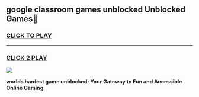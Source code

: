 
## google classroom games unblocked Unblocked Games👋
<h3>
<a href="https://premium.freeplayer.one?title=google_classroom_games_unblocked&ref=16F">CLICK TO PLAY</a></h3>
<hr>

<h3>
<a href="https://premium.freeplayer.one?title=google_classroom_games_unblocked&ref=16F">CLICK 2 PLAY</a>
  
</h3>

<a href="https://premium.freeplayer.one?title=google_classroom_games_unblocked&ref=16F/"><img src="https://clearcache.store/games.png"></a>


**worlds hardest game unblocked: Your Gateway to Fun and Accessible Online Gaming**
